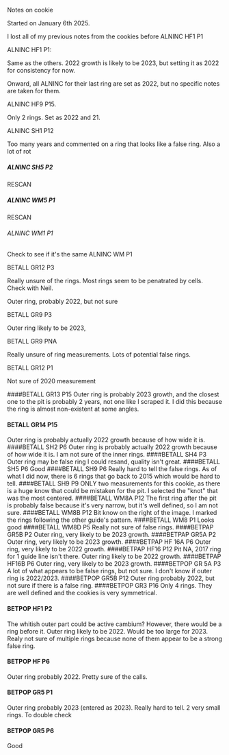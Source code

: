 Notes on cookie 

Started on January 6th 2025. 

I lost all of my previous notes from the cookies before ALNINC HF1 P1

ALNINC HF1 P1:

Same as the others. 2022 growth is likely to be 2023, but setting it as 2022 for consistency for now. 

Onward, all ALNINC for their last ring are set as 2022, but no specific notes are taken for them.

ALNINC HF9 P15. 

Only 2 rings. Set as 2022 and 21. 

ALNINC SH1 P12

Too many years and commented on a ring that looks like a false ring. Also a lot of rot

##### ALNINC SH5 P2

RESCAN

##### ALNINC WM5 P1

RESCAN

###### ALNINC WM1 P1

Check to see if it's the same ALNINC WM P1

BETALL GR12 P3

Really unsure of the rings. Most rings seem to be penatrated by cells. Check with Neil.

Outer ring, probably 2022, but not sure

BETALL GR9 P3

Outer ring likely to be 2023, 

BETALL GR9 PNA

Really unsure of ring measurements. Lots of potential false rings. 

BETALL GR12 P1

Not sure of 2020 measurement

####BETALL GR13 P15
Outer ring is probably 2023 growth, and the closest one to the pit is probably 2 years, not one like I scraped it. I did this because the ring is almost non-existent at some angles. 
#### BETALL GR14 P15
Outer ring is probably actually 2022 growth because of how wide it is.
####BETALL SH2 P6
Outer ring is probably actually 2022 growth because of how wide it is.
I am not sure of the inner rings.
####BETALL SH4 P3 
Outer ring may be false ring
I could resand, quality isn't great.
####BETALL SH5 P6
Good
####BETALL SH9 P6
Really hard to tell the false rings. As of what I did now, there is 6 rings that go back to 2015 which would be hard to tell. 
####BETALL SH9 P9
ONLY two measurements for this cookie, as there is a huge know that could be mistaken for the pit. I selected the "knot" that was the most centered. 
####BETALL WM8A P12
The first ring after the pit is probably false because it's very narrow, but it's well defined, so I am not sure.
####BETALL WM8B P12
Bit know on the right of the image. I marked the rings following the other guide's pattern. 
####BETALL WM8 P1
Looks good
####BETALL WM8D P5
Really not sure of false rings.
####BETPAP GR5B P2
Outer ring, very likely to be 2023 growth.
####BETPAP GR5A P2
Outer ring, very likely to be 2023 growth.
####BETPAP HF 16A P6
Outer ring, very likely to be 2022 growth.
####BETPAP HF16 P12
Pit NA, 2017 ring for 1 guide line isn't there. Outer ring likely to be 2022 growth. 
####BETPAP HF16B P6
Outer ring, very likely to be 2023 growth.
####BETPOP GR 5A P3
A lot of what appears to be false rings, but not sure. I don't know if outer ring is 2022/2023.
####BETPOP GR5B P12
Outer ring probably 2022, but not sure if there is a false ring. 
####BETPOP GR3 P16
Only 4 rings. They are well defined and the cookies is very symmetrical. 
#### BETPOP HF1 P2
The whitish outer part could be active cambium? However, there would be a ring before it. Outer ring likely to be 2022. Would be too large for 2023. 
Realy not sure of multiple rings because none of them appear to be a strong false ring. 
#### BETPOP HF P6
Outer ring probably 2022. Pretty sure of the calls. 
#### BETPOP GR5 P1
Outer ring probably 2023 (entered as 2023). Really hard to tell. 2 very small rings. To double check
#### BETPOP GR5 P6
Good

